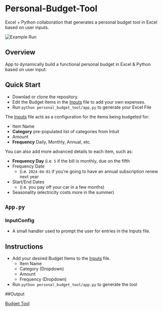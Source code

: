 # Personal-Budget-Tool

Excel + Python collaboration that generates a personal budget tool in Excel based on user inputs. 

![Example Run](src/img/project.gif)

## Overview
App to dynamically build a functional personal budget in Excel & Python based on user input. 

## Quick Start
- Downlad or clone the repository.
- Edit the Budget Items in the [Inputs](src/Inputs.xlsx) file to add your own expenses.
- Run `python personal_budget_tool/app.py` to generate your Excel File

The [Inputs](src/Inputs.xlsx) file acts as a configuration for the items being budgeted for: 
-  Item Name 
-  __Category__ pre-populated list of categories from Intuit
-  Amount
-  __Frequency__ Daily, Monthly, Annual, etc.
    
You can also add more advanced details to each item, such as:
- __Frequency Day__ (i.e. `5` if the bill is monthly, due on the fifth
- Frequency Date
  - (i.e. `2024-04-01` if you're going to have an annual subscription renew next year
- Start/End Dates
  - (i.e. you pay off your car in a few months)
- Seasonality (electricity costs more in the summer)

## `App.py`
### InputConfig
- A small handler used to prompt the user for entries in the Inputs file. 

## Instructions
- Add your desired Budget Items to the [Inputs](src/Inputs.xlsx) file.
  -  Item Name
  -  Category (Dropdown)
  -  Amount
  -  Frequency (Dropdown)
-  Run `python personal_budget_tool/app.py` to generate the tool

##Output

[Budget Tool](src/img/budget.png)
